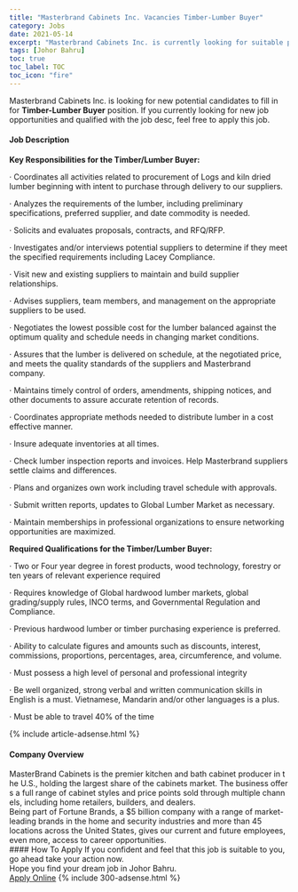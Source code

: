 ```yaml
---
title: "Masterbrand Cabinets Inc. Vacancies Timber-Lumber Buyer" 
category: Jobs 
date: 2021-05-14 
excerpt: "Masterbrand Cabinets Inc. is currently looking for suitable person to fill in the Timber-Lumber Buyer which based in Johor Bahru" 
tags: [Johor Bahru] 
toc: true 
toc_label: TOC 
toc_icon: "fire" 
--- 
```


<p>Masterbrand Cabinets Inc. is looking for new potential candidates to fill in for <b>Timber-Lumber Buyer</b> position. If you currently looking for new job opportunities and qualified with the job desc, feel free to apply this job.
</p><div><div><h4>Job Description</h4></div><div><div><span><div><p><strong>Key Responsibilities for the Timber/Lumber Buyer:</strong></p><p>&#183;&#160;Coordinates all activities related to procurement of Logs and kiln dried lumber beginning with intent to purchase through delivery to our suppliers.</p><p>&#183;&#160;Analyzes the requirements of the lumber, including preliminary specifications, preferred supplier, and date commodity is needed.</p><p>&#183;&#160;Solicits and evaluates proposals, contracts, and RFQ/RFP.</p><p>&#183;&#160;Investigates and/or interviews potential suppliers to determine if they meet the specified requirements including Lacey Compliance.</p><p>&#183;&#160;Visit new and existing suppliers to maintain and build supplier relationships.</p><p>&#183;&#160;Advises suppliers, team members, and management on the appropriate suppliers to be used.</p><p>&#183;&#160;Negotiates the lowest possible cost for the lumber balanced against the optimum quality and schedule needs in changing market conditions.</p><p>&#183;&#160;Assures that the lumber is delivered on schedule, at the negotiated price, and meets the quality standards of the suppliers and Masterbrand company.</p><p>&#183;&#160;Maintains timely control of orders, amendments, shipping notices, and other documents to assure accurate retention of records.</p><p>&#183;&#160;Coordinates appropriate methods needed to distribute lumber in a cost effective manner.</p><p>&#183;&#160;Insure adequate inventories at all times.</p><p>&#183;&#160;Check lumber inspection reports and invoices. Help Masterbrand suppliers settle claims and differences.</p><p>&#183;&#160;Plans and organizes own work including travel schedule with approvals.</p><p>&#183;&#160;Submit written reports, updates to Global Lumber Market as necessary.</p><p>&#183;&#160;Maintain memberships in professional organizations to ensure networking opportunities are maximized.</p><p><strong>Required Qualifications for the Timber/Lumber Buyer:</strong></p><p>&#183;&#160;Two or Four year degree in forest products, wood technology, forestry or ten years of relevant&#160;experience required</p><p>&#183;&#160;Requires knowledge of Global hardwood lumber markets, global grading/supply rules, INCO terms, and Governmental Regulation and Compliance.</p><p>&#183;&#160;Previous hardwood lumber or timber purchasing experience is preferred.</p><p>&#183;&#160;Ability to calculate figures and amounts such as discounts, interest, commissions, proportions, percentages, area, circumference, and volume.</p><p>&#183;&#160;Must possess a high level of personal and professional integrity</p><p>&#183;&#160;Be well organized, strong verbal and written communication skills in English is a must. Vietnamese, Mandarin and/or other languages is a plus.</p><p>&#183;&#160;Must be able to travel 40% of the time</p></div></span></div></div></div> 
{% include article-adsense.html %} 
<div><div><h4>Company Overview</h4></div><div><div><span><div><div>MasterBrand&#160;Cabinets&#160;is&#160;the&#160;premier&#160;kitchen&#160;and&#160;bath&#160;cabinet&#160;producer&#160;in&#160;the&#160;U.S.,&#160;holding&#160;the&#160;largest&#160;share&#160;of&#160;the&#160;cabinets&#160;market.&#160;The&#160;business&#160;offers&#160;a&#160;full&#160;range&#160;of&#160;cabinet&#160;styles&#160;and&#160;price&#160;points&#160;sold&#160;through&#160;multiple&#160;channels,&#160;including&#160;home&#160;retailers,&#160;builders,&#160;and&#160;dealers.&#160;


<div>Being part of Fortune Brands, a $5 billion company with a range of market-leading brands in the home and security industries and more than 45 locations across the United States, gives our current and future employees, even more, access to career opportunities.&#160;</div>
</div></div></span></div></div></div> 
#### How To Apply 
If you confident and feel that this job is suitable to you, go ahead take your action now. <br/> 
Hope you find your dream job in Johor Bahru. <br/> 
<a href="https://www.jobstreet.com.my/en/job/timber-lumber-buyer-4566844?jobId=jobstreet-my-job-4566844&" class="btn btn--info" target="_blank" rel="nofollow noopenner">Apply Online</a> 
{% include 300-adsense.html %} 